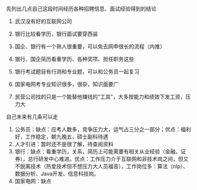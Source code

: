 先列出几点自己这段时间经历各种招聘信息、面试经验得到的结论
1. 武汉没有好的互联网公司

2. 银行比较看学历，银行面试要穿西装

3. 国企、银行有一个熟人很重要，可以免去网申很长的流程（内推）

4. 银行、国企简历看重学历、各种奖项、担任职务这些

5. 银行考试题目有行测和专业题，可以和公务员一起复习

6. 国家电网考专业知识很多，很杂，知识面要广

7. 民营公司找的只是一个能替他赚钱的"工具"，大多按能力和绩效下发工资，压力大

   

自己未来有几条可以走

1. 公务员：缺点：应考人数多，竞争压力大，运气占三分之一部分；优点：福利好，工作稳定，朝九晚五，硕士副科待遇
2. 人才引进：暂时还不是很了解，待查阅资料
3. 银行：缺点：看重学历，关系，简历上可能需要有相关从业经验（金融、证券），总行研发中心难进。优点：工作压力介于互联网和非技术岗之间，但又不脱离技术（热爱技术但不想压力大人员福音），工作岗位多：算法（nlp）、数据分析、Java开发、信息科技岗。
4. 国家电网：缺点